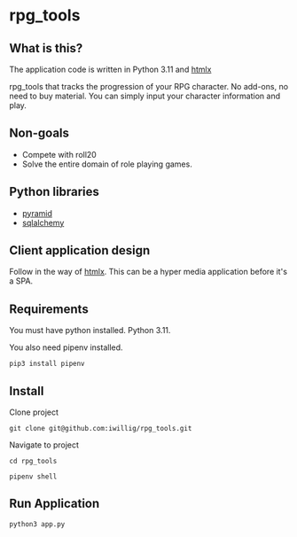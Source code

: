 # rpg_tools

## What is this?

The application code is written in Python 3.11 and [htmlx](https://htmx.org/)

rpg_tools that tracks the progression of your RPG character. No add-ons, no need to buy material. You can simply input your character information and play.


## Non-goals

- Compete with roll20
- Solve the entire domain of role playing games. 

## Python libraries

- [pyramid](https://trypyramid.com/)
- [sqlalchemy](https://www.sqlalchemy.org/)

## Client application design

Follow in the way of [htmlx](https://htmx.org/). This can be a hyper media application before it's a SPA. 

## Requirements

You must have python installed. Python 3.11. 

You also need pipenv installed. 

```shell
pip3 install pipenv
```

## Install

Clone project
```shell
git clone git@github.com:iwillig/rpg_tools.git
```
Navigate to project

```shell
cd rpg_tools
```

```shell
pipenv shell
```

## Run Application

```shell
python3 app.py 
```
